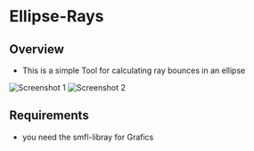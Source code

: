# Ellipse-Rays
## Overview
* This is a simple Tool for calculating ray bounces in an ellipse

![Screenshot 1](https://user-images.githubusercontent.com/96989053/228551589-ac81f0fd-cefb-4d11-af1c-3363b8d7fb07.png)
![Screenshot 2](https://user-images.githubusercontent.com/96989053/228551606-eaf50d03-2107-4aba-9355-8b51d39ffc6a.png)
## Requirements
* you need the smfl-libray for Grafics   
